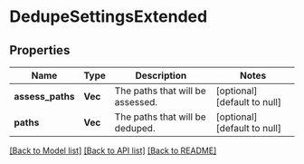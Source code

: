 # DedupeSettingsExtended

## Properties
Name | Type | Description | Notes
------------ | ------------- | ------------- | -------------
**assess_paths** | **Vec<String>** | The paths that will be assessed. | [optional] [default to null]
**paths** | **Vec<String>** | The paths that will be deduped. | [optional] [default to null]

[[Back to Model list]](../README.md#documentation-for-models) [[Back to API list]](../README.md#documentation-for-api-endpoints) [[Back to README]](../README.md)



